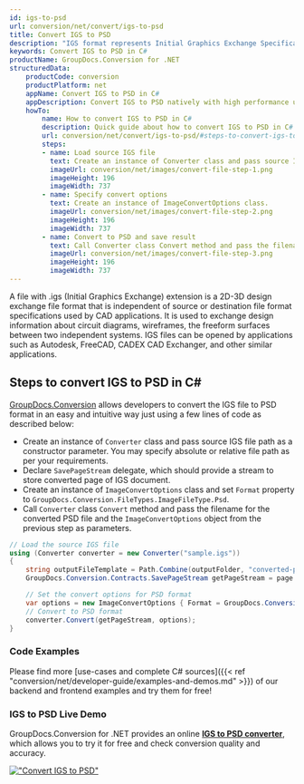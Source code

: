```yaml
---
id: igs-to-psd
url: conversion/net/convert/igs-to-psd
title: Convert IGS to PSD
description: "IGS format represents Initial Graphics Exchange Specification (IGES) with .igs extension. Learn how to convert IGS to PSD file programmatically in C# language using GroupDocs.Conversion for .NET library."
keywords: Convert IGS to PSD in C#
productName: GroupDocs.Conversion for .NET
structuredData:
    productCode: conversion
    productPlatform: net
    appName: Convert IGS to PSD in C#
    appDescription: Convert IGS to PSD natively with high performance using C# language and server side GroupDocs.Conversion for .NET APIs, without the use of any software like Microsoft or Open Office.
    howTo:
        name: How to convert IGS to PSD in C# 
        description: Quick guide about how to convert IGS to PSD in C# with high performance and accuracy.
        url: conversion/net/convert/igs-to-psd/#steps-to-convert-igs-to-psd-in-c
        steps:
        - name: Load source IGS file 
          text: Create an instance of Converter class and pass source IGS file path as a constructor parameter. You may specify absolute or relative file path as per your requirements. 
          imageUrl: conversion/net/images/convert-file-step-1.png
          imageHeight: 196
          imageWidth: 737
        - name: Specify convert options 
          text: Create an instance of ImageConvertOptions class.
          imageUrl: conversion/net/images/convert-file-step-2.png
          imageHeight: 196
          imageWidth: 737
        - name: Convert to PSD and save result 
          text: Call Converter class Convert method and pass the filename for the converted HTML file and the ImageConvertOptions object from the previous step as parameters.
          imageUrl: conversion/net/images/convert-file-step-3.png
          imageHeight: 196
          imageWidth: 737
---
```


A file with .igs (Initial Graphics Exchange) extension is a 2D-3D design exchange file format that is independent of source or destination file format specifications used by CAD applications. It is used to exchange design information about circuit diagrams, wireframes, the freeform surfaces between two independent systems. IGS files can be opened by applications such as Autodesk, FreeCAD, CADEX CAD Exchanger, and other similar applications.

## Steps to convert IGS to PSD in C#

[GroupDocs.Conversion](https://products.groupdocs.com/conversion/net) allows developers to convert the IGS file to PSD format in an easy and intuitive way just using a few lines of code as described below:

* Create an instance of `Converter` class and pass source IGS file path as a constructor parameter. You may specify absolute or relative file path as per your requirements. 
* Declare `SavePageStream` delegate, which should provide a stream to store converted page of IGS document.
* Create an instance of `ImageConvertOptions` class and set `Format` property to `GroupDocs.Conversion.FileTypes.ImageFileType.Psd`.
* Call `Converter` class `Convert` method and pass the filename for the converted PSD file and the `ImageConvertOptions` object from the previous step as parameters.

```csharp
// Load the source IGS file
using (Converter converter = new Converter("sample.igs"))
{
    string outputFileTemplate = Path.Combine(outputFolder, "converted-page-{0}.psd");
    GroupDocs.Conversion.Contracts.SavePageStream getPageStream = page => new FileStream(string.Format(outputFileTemplate, page), FileMode.Create);

    // Set the convert options for PSD format
    var options = new ImageConvertOptions { Format = GroupDocs.Conversion.FileTypes.ImageFileType.Psd };   
    // Convert to PSD format
    converter.Convert(getPageStream, options);
}
```

### Code Examples

Please find more [use-cases and complete C# sources]({{< ref "conversion/net/developer-guide/examples-and-demos.md" >}}) of our backend and frontend examples and try them for free!

### IGS to PSD Live Demo

GroupDocs.Conversion for .NET provides an online [**IGS to PSD converter**](https://products.groupdocs.app/conversion/igs-to-psd), which allows you to try it for free and check conversion quality and accuracy.

[!["Convert IGS to PSD"](conversion/net/images/convert-to-psd/convert-igs-to-psd.png)](https://products.groupdocs.app/conversion/igs-to-psd)